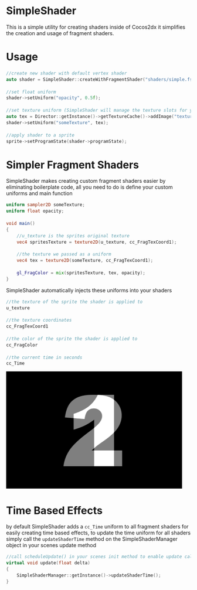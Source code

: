 # SimpleShader
This is a simple utility for creating shaders inside of Cocos2dx
it simplifies the creation and usage of fragment shaders.

# Usage
```c++
//create new shader with default vertex shader
auto shader = SimpleShader::createWithFragmentShader("shaders/simple.fsh");

//set float uniform
shader->setUniform("opacity", 0.5f);

//set texture uniform (SimpleShader will manage the texture slots for you)
auto tex = Director::getInstance()->getTextureCache()->addImage("textures/tex.png");
shader->setUniform("someTexture", tex);

//apply shader to a sprite 
sprite->setProgramState(shader->programState);
```

# Simpler Fragment Shaders
SimpleShader makes creating custom fragment shaders easier by eliminating boilerplate code,
all you need to do is define your custom uniforms and main function 

```glsl
uniform sampler2D someTexture;
uniform float opacity;

void main()
{
    //u_texture is the sprites original texture
    vec4 spritesTexture = texture2D(u_texture, cc_FragTexCoord1);

    //the texture we passed as a uniform
    vec4 tex = texture2D(someTexture, cc_FragTexCoord1);

    gl_FragColor = mix(spritesTexture, tex, opacity);
}
```

SimpleShader automatically injects these uniforms into your shaders
```glsl
//the texture of the sprite the shader is applied to 
u_texture

//the texture coordinates
cc_FragTexCoord1

//the color of the sprite the shader is applied to
cc_FragColor

//the current time in seconds 
cc_Time
```

![Example Shader](https://raw.githubusercontent.com/JRCocos/SimpleShader/master/example.png)

# Time Based Effects
by default SimpleShader adds a ```cc_Time``` uniform to all fragment shaders for easily creating time based effects,
to update the time uniform for all shaders simply call the ```updateShaderTime``` method on the SimpleShaderManager object in your scenes update method

```c++
//call scheduleUpdate() in your scenes init method to enable update callbacks
virtual void update(float delta)
{
    SimpleShaderManager::getInstance()->updateShaderTime();
}
```